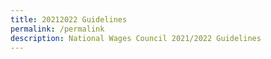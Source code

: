 ```yaml
---
title: 20212022 Guidelines
permalink: /permalink
description: National Wages Council 2021/2022 Guidelines
---
```

